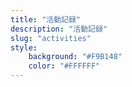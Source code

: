 ```yaml
---
title: "活動記録"
description: "活動記録"
slug: "activities"
style:
    background: "#F9B148"
    color: "#FFFFFF"
---
```

